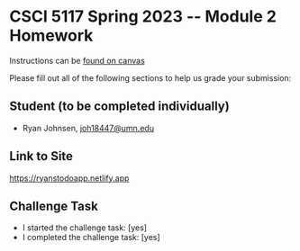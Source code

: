 # CSCI 5117 Spring 2023 -- Module 2 Homework


Instructions can be [found on canvas](https://canvas.umn.edu/courses/355584/pages/homework-2)

Please fill out all of the following sections to help us grade your submission:

## Student (to be completed individually)

* Ryan Johnsen, joh18447@umn.edu

## Link to Site

https://ryanstodoapp.netlify.app

## Challenge Task

* I started the challenge task: [yes]
* I completed the challenge task: [yes]


